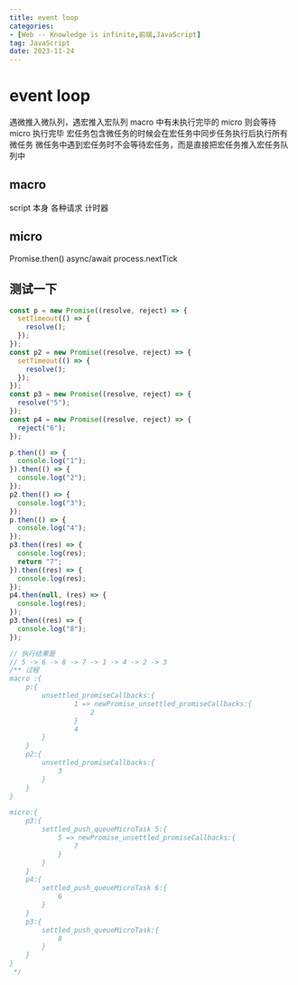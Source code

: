 ```yaml
---
title: event loop
categories: 
- [Web -- Knowledge is infinite,前端,JavaScript]
tag: JavaScript
date: 2023-11-24
---
```

# event loop
遇微推入微队列，遇宏推入宏队列
macro 中有未执行完毕的 micro 则会等待 micro 执行完毕
宏任务包含微任务的时候会在宏任务中同步任务执行后执行所有微任务
微任务中遇到宏任务时不会等待宏任务，而是直接把宏任务推入宏任务队列中
## macro
script 本身
各种请求
计时器
## micro
Promise.then()
async/await
process.nextTick

## 测试一下

```typescript
const p = new Promise((resolve, reject) => {
  setTimeout(() => {
    resolve();
  });
});
const p2 = new Promise((resolve, reject) => {
  setTimeout(() => {
    resolve();
  });
});
const p3 = new Promise((resolve, reject) => {
  resolve("5");
});
const p4 = new Promise((resolve, reject) => {
  reject("6");
});

p.then(() => {
  console.log("1");
}).then(() => {
  console.log("2");
});
p2.then(() => {
  console.log("3");
});
p.then(() => {
  console.log("4");
});
p3.then((res) => {
  console.log(res);
  return "7";
}).then((res) => {
  console.log(res);
});
p4.then(null, (res) => {
  console.log(res);
});
p3.then((res) => {
  console.log("8");
});

// 执行结果是
// 5 -> 6 -> 8 -> 7 -> 1 -> 4 -> 2 -> 3
/** 过程
macro :{
    p:{
        unsettled_promiseCallbacks:{
                1 => newPromise_unsettled_promiseCallbacks:{
                    2
                }
                4
        }
    }
    p2:{
        unsettled_promiseCallbacks:{
            3
        }
    }
}

micro:{
    p3:{
        settled_push_queueMicroTask 5:{
            5 => newPromise_unsettled_promiseCallbacks:{
                7
            }
        }
    }
    p4:{
        settled_push_queueMicroTask 6:{
            6
        }
    }
    p3:{
        settled_push_queueMicroTask:{
            8
        }
    }
}
 */
```
